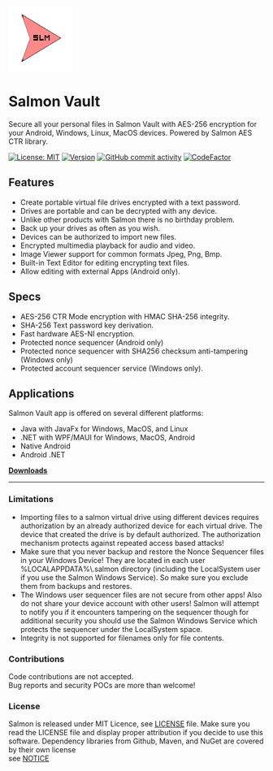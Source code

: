 ![alt text](https://github.com/mku11/Salmon-Vault/blob/wip/common/common-res/icons/logo.png)

# Salmon Vault
Secure all your personal files in Salmon Vault with AES-256 encryption for your Android, Windows, Linux, MacOS devices. 
Powered by Salmon AES CTR library.

[![License: MIT](https://img.shields.io/github/license/mku11/Salmon-Vault.svg)](LICENSE)
[![Version](https://img.shields.io/badge/version-2.0.0-blue)](https://github.com/mku11/Salmon-Vault/releases)
[![GitHub commit activity](https://img.shields.io/github/commit-activity/m/mku11/Salmon-Vault)](https://github.com/mku11/Salmon-Vault/commits/master)
[![CodeFactor](https://www.codefactor.io/repository/github/mku11/salmon-Vault/badge)](https://www.codefactor.io/repository/github/mku11/salmon-Vault)
<!-- [![GitHub Releases](https://img.shields.io/github/downloads/mku11/Salmon-Vault/latest/total?logo=github)](https://github.com/mku11/Salmon-Vault/releases) -->

## Features
* Create portable virtual file drives encrypted with a text password.
* Drives are portable and can be decrypted with any device.
* Unlike other products with Salmon there is no birthday problem.
* Back up your drives as often as you wish.
* Devices can be authorized to import new files.
* Encrypted multimedia playback for audio and video.
* Image Viewer support for common formats Jpeg, Png, Bmp.
* Built-in Text Editor for editing encrypting text files.
* Allow editing with external Apps (Android only).

## Specs
* AES-256 CTR Mode encryption with HMAC SHA-256 integrity.
* SHA-256 Text password key derivation.
* Fast hardware AES-NI encryption.
* Protected nonce sequencer (Android only)
* Protected nonce sequencer with SHA256 checksum anti-tampering (Windows only)
* Protected account sequencer service (Windows only).

## Applications
Salmon Vault app is offered on several different platforms:  
* Java with JavaFx for Windows, MacOS, and Linux
* .NET with WPF/MAUI for Windows, MacOS, Android
* Native Android
* Android .NET

[**Downloads**](https://github.com/mku11/Salmon-Vault/releases)

---

### Limitations
* Importing files to a salmon virtual drive using different devices requires authorization by an already authorized device for each  virtual drive. The device that created the drive is by default authorized. The authorization mechanism protects against repeated access based attacks!
* Make sure that you never backup and restore the Nonce Sequencer files in your Windows Device! They are located in each user %LOCALAPPDATA%\\.salmon directory (including the LocalSystem user if you use the Salmon Windows Service). So make sure you exclude them from backups and restores.
* The Windows user sequencer files are not secure from other apps! Also do not share your device account with other users! Salmon will attempt to notify you if it encounters tampering on the sequencer though for additional security you should use the Salmon Windows Service which protects the sequencer under the LocalSystem space.
* Integrity is not supported for filenames only for file contents.

### Contributions
Code contributions are not accepted.  
Bug reports and security POCs are more than welcome!  
  
### License
Salmon is released under MIT Licence, see [LICENSE](https://github.com/mku11/Salmon-Vault/blob/main/LICENSE) file.
Make sure you read the LICENSE file and display proper attribution if you decide to use this software.
Dependency libraries from Github, Maven, and NuGet are covered by their own license  
see [NOTICE](https://github.com/mku11/Salmon-Vault/blob/main/LICENSE)  
